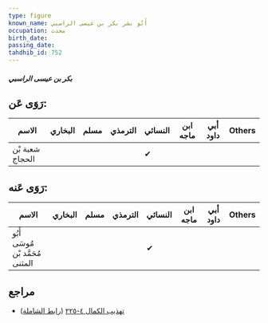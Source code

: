 ```yaml
---
type: figure
known_name: أَبُو بشر بكر بن عيسى الراسبي
occupation: محدث
birth_date:
passing_date:
tahdhib_id: 752
---
```

##### بكر بن عيسى الراسبي

## رَوَى عَن:
| الاسم           | البخاري | مسلم | الترمذي | النسائي | ابن ماجه | أبي داود | Others |
| --------------- | ------- | ---- | ------- | ------- | -------- | -------- | ------ |
| شعبة بْن الحجاج |         |      |         | ✔       |          |          |        |
## رَوَى عَنه:
| الاسم                            | البخاري | مسلم | الترمذي | النسائي | ابن ماجه | أبي داود | Others |
| -------------------------------- | ------- | ---- | ------- | ------- | -------- | -------- | ------ |
| أَبُو مُوسَى مُحَمَّد بْن المثنى |         |      |         | ✔       |          |          |        |
## مراجع
- [تهذيب الكمال ٤-٢٢٥](obsidian://open?vault=Tahdhib-al-Kamal&file=Figures/٧٥٢-بكر%20بن%20عيسى%20الراسبي) ([رابط الشاملة](https://shamela.ws/book/3722/1739))